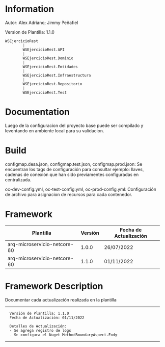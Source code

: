 # Information
Autor: Alex Adriano; Jimmy Peñafiel

Version de Plantilla: 1.1.0

	WSEjercicioRest			
            |
            WSEjercicioRest.API
            |
            WSEjercicioRest.Dominio
            |
            WSEjercicioRest.Entidades
            |
            WSEjercicioRest.Infraestructura
            |
            WSEjercicioRest.Repositorio
            |
            WSEjercicioRest.Test


# Documentation
Luego de la configuracion del proyecto base puede ser compilado y leventando en ambiente local para su validacion.

# Build
configmap.desa.json, configmap.test.json, configmap.prod.json: Se encuentran los tags de configuración para consultar ejemplo: llaves, cadenas de conexión que han sido previamentes configuradas en centralizada. 

oc-dev-config.yml, oc-test-config.yml, oc-prod-config.yml: Configuración de archivo para asignacion de recursos para cada contenedor.

# Framework
| Plantilla | Versión | Fecha de Actualización |
| ------ | ------ | ------ |
| arq-microservicio-netcore-60 | 1.0.0 | 26/07/2022 |
| arq-microservicio-netcore-60 | 1.1.0 | 01/11/2022 |


# Framework Description
Documentar cada actualización realizada en la plantilla
***
      Versión de Plantilla: 1.1.0
      Fecha de Actualización: 01/11/2022 

      Detalles de Actualización:
      - Se agrega registro de logs
      - Se configura el Nuget MethodBoundaryAspect.Fody
***